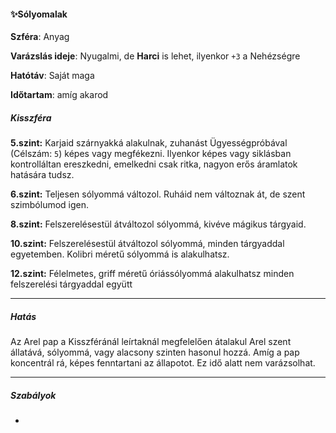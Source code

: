 #### ✨Sólyomalak

**Szféra**: Anyag

**Varázslás ideje**: Nyugalmi, de **Harci** is lehet, ilyenkor `+3` a Nehézségre

**Hatótáv**: Saját maga

**Időtartam**: amíg akarod

##### Kisszféra

**5.szint:** Karjaid szárnyakká alakulnak, zuhanást Ügyességpróbával (Célszám: `5`) képes vagy megfékezni. Ilyenkor képes vagy siklásban kontrolláltan ereszkedni, emelkedni csak ritka, nagyon erős áramlatok hatására tudsz.

**6.szint:** Teljesen sólyommá változol. Ruháid nem változnak át, de szent szimbólumod igen.

**8.szint:** Felszerelésestül átváltozol sólyommá, kivéve mágikus tárgyaid.

**10.szint:** Felszerelésestül átváltozol sólyommá, minden tárgyaddal egyetemben. Kolibri méretű sólyommá is alakulhatsz.

**12.szint:** Félelmetes, griff méretű óriássólyommá alakulhatsz minden felszerelési tárgyaddal együtt

---
##### Hatás

Az Arel pap a Kisszféránál leírtaknál megfelelően átalakul Arel szent állatává, sólyommá, vagy alacsony szinten hasonul hozzá. Amíg a pap koncentrál rá, képes fenntartani az állapotot. Ez idő alatt nem varázsolhat.

---
##### Szabályok

-
